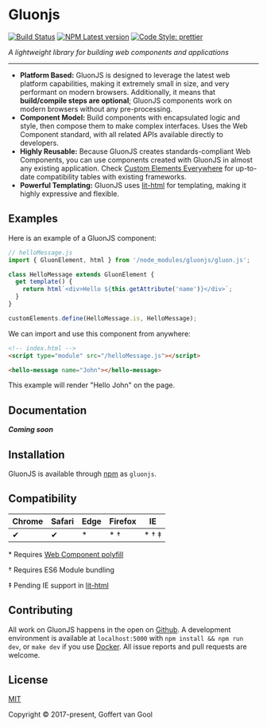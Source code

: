 # Gluonjs

[![Build Status](https://api.travis-ci.org/ruphin/gluonjs.svg?branch=master)](https://travis-ci.org/ruphin/gluonjs)
[![NPM Latest version](https://img.shields.io/npm/v/gluonjs.svg)](https://www.npmjs.com/package/gluonjs)
[![Code Style: prettier](https://img.shields.io/badge/code_style-prettier-ff69b4.svg)](https://github.com/prettier/prettier)

_A lightweight library for building web components and applications_

---

* **Platform Based:** GluonJS is designed to leverage the latest web platform capabilities, making it extremely small in size, and very performant on modern browsers. Additionally, it means that **build/compile steps are optional**; GluonJS components work on modern browsers without any pre-processing.
* **Component Model:** Build components with encapsulated logic and style, then compose them to make complex interfaces. Uses the Web Component standard, with all related APIs available directly to developers.
* **Highly Reusable:** Because GluonJS creates standards-compliant Web Components, you can use components created with GluonJS in almost any existing application. Check [Custom Elements Everywhere](https://custom-elements-everywhere.com/) for up-to-date compatibility tables with existing frameworks.
* **Powerful Templating:** GluonJS uses [lit-html](https://github.com/PolymerLabs/lit-html) for templating, making it highly expressive and flexible.

## Examples

Here is an example of a GluonJS component:

```javascript
// helloMessage.js
import { GluonElement, html } from '/node_modules/gluonjs/gluon.js';

class HelloMessage extends GluonElement {
  get template() {
    return html`<div>Hello ${this.getAttribute('name')}</div>`;
  }
}

customElements.define(HelloMessage.is, HelloMessage);
```

We can import and use this component from anywhere:

```html
<!-- index.html -->
<script type="module" src="/helloMessage.js"></script>

<hello-message name="John"></hello-message>
```

This example will render "Hello John" on the page.

## Documentation

**_Coming soon_**

## Installation

GluonJS is available through [npm](https://www.npmjs.com) as `gluonjs`.

## Compatibility

| Chrome | Safari | Edge | Firefox | IE     |
| ------ | ------ | ---- | ------- | ------ |
| ✔      | ✔      | \*   | \* †    | \* † ‡ |

\* Requires [Web Component polyfill](https://www.webcomponents.org/polyfills/)

† Requires ES6 Module bundling

‡ Pending IE support in [lit-html](https://github.com/PolymerLabs/lit-html)

## Contributing

All work on GluonJS happens in the open on [Github](https://github.com/ruphin/gluonjs). A development environment is available at `localhost:5000` with `npm install && npm run dev`, or `make dev` if you use [Docker](https://www.docker.com/). All issue reports and pull requests are welcome.

## License

[MIT](http://opensource.org/licenses/MIT)

Copyright © 2017-present, Goffert van Gool

